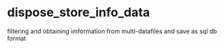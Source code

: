 # dispose_store_info_data
filtering and obtaining imformation from multi-datafiles and save as sql db format

